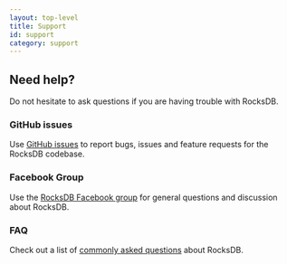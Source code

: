```yaml
---
layout: top-level
title: Support
id: support
category: support
---
```


## Need help?

Do not hesitate to ask questions if you are having trouble with RocksDB.

### GitHub issues

Use [GitHub issues](https://github.com/facebook/rocksdb/issues) to report bugs, issues and feature requests for the RocksDB codebase.

### Facebook Group

Use the [RocksDB Facebook group](https://www.facebook.com/groups/rocksdb.dev/) for general questions and discussion about RocksDB.

### FAQ

Check out a list of [commonly asked questions](/docs/support/faq) about RocksDB.
